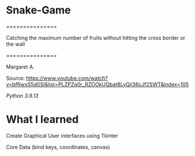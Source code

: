 # Snake-Game
===============

Catching the maximum number of fruits without hitting the cross border or the wall

===============

Margaret A.

Source: https://www.youtube.com/watch?v=bfRwxS5d0SI&list=PLZPZq0r_RZOOkUQbat8LyQii36cJf2SWT&index=105

*Python 3.9.13*

# What I learned

Create Graphical User interfaces using Tkinter

Core Data (bind keys, coordinates, canvas)
